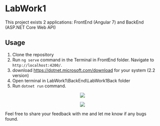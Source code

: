 # LabWork1

This project exists 2 applications: FrontEnd (Angular 7) and BackEnd (ASP.NET Core Web API)

## Usage

1. Clone the repository
2. Run `ng serve` command in the Terminal in FrontEnd folder. Navigate to `http://localhost:4200/`.
3. download https://dotnet.microsoft.com/download for your system (2.2 version)
4. Open terminal in LabWork1\BackEnd\LabWork1Back folder
5. Run `dotnet run` command.
<p align="center">
  <img src="./images/3.jpeg">
</p>
<p align="center">
  <img src="./images/4.jpeg">
</p>
Feel free to share your feedback with me and let me know if any bugs found.
